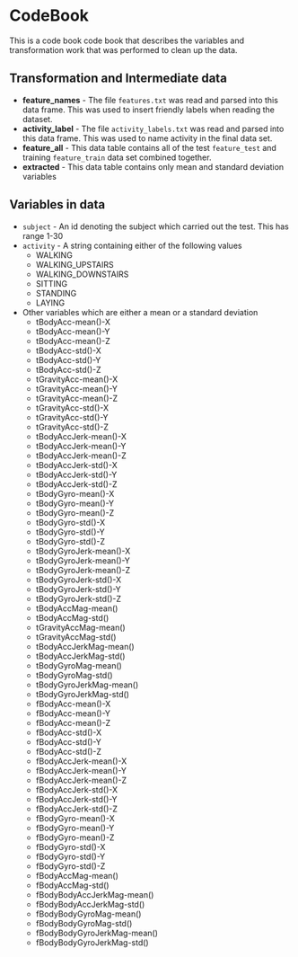 # CodeBook

This is a code book code book that describes the variables and transformation work that was performed to clean up the data.

## Transformation and Intermediate data
- **feature_names** - The file `features.txt` was read and parsed into this data frame. This was used to insert friendly labels when reading the dataset.
- **activity_label** - The file `activity_labels.txt` was read and parsed into this data frame. This was used to name activity in the final data set.
- **feature_all** - This data table contains all of the test `feature_test` and training `feature_train` data set combined together.
- **extracted** - This data table contains only mean and standard deviation variables


## Variables in data
- `subject` - An id denoting the subject which carried out the test. This has range 1-30
- `activity` - A string containing either of the following values
  - WALKING
  - WALKING_UPSTAIRS
  - WALKING_DOWNSTAIRS
  - SITTING
  - STANDING
  - LAYING 
- Other variables which are either a mean or a standard deviation
	- tBodyAcc-mean()-X
	- tBodyAcc-mean()-Y
	- tBodyAcc-mean()-Z
	- tBodyAcc-std()-X        
	- tBodyAcc-std()-Y
	- tBodyAcc-std()-Z
	- tGravityAcc-mean()-X
	- tGravityAcc-mean()-Y
	- tGravityAcc-mean()-Z
	- tGravityAcc-std()-X
	- tGravityAcc-std()-Y
	- tGravityAcc-std()-Z
	- tBodyAccJerk-mean()-X
	- tBodyAccJerk-mean()-Y
	- tBodyAccJerk-mean()-Z
	- tBodyAccJerk-std()-X       
	- tBodyAccJerk-std()-Y
	- tBodyAccJerk-std()-Z
	- tBodyGyro-mean()-X
	- tBodyGyro-mean()-Y        
	- tBodyGyro-mean()-Z
	- tBodyGyro-std()-X
	- tBodyGyro-std()-Y
	- tBodyGyro-std()-Z
	- tBodyGyroJerk-mean()-X
	- tBodyGyroJerk-mean()-Y
	- tBodyGyroJerk-mean()-Z
	- tBodyGyroJerk-std()-X
	- tBodyGyroJerk-std()-Y
	- tBodyGyroJerk-std()-Z
	- tBodyAccMag-mean()
	- tBodyAccMag-std()
	- tGravityAccMag-mean()
	- tGravityAccMag-std()
	- tBodyAccJerkMag-mean()
	- tBodyAccJerkMag-std()     
	- tBodyGyroMag-mean()
	- tBodyGyroMag-std()
	- tBodyGyroJerkMag-mean()
	- tBodyGyroJerkMag-std()
	- fBodyAcc-mean()-X
	- fBodyAcc-mean()-Y
	- fBodyAcc-mean()-Z
	- fBodyAcc-std()-X      
	- fBodyAcc-std()-Y
	- fBodyAcc-std()-Z
	- fBodyAccJerk-mean()-X
	- fBodyAccJerk-mean()-Y
	- fBodyAccJerk-mean()-Z
	- fBodyAccJerk-std()-X
	- fBodyAccJerk-std()-Y
	- fBodyAccJerk-std()-Z
	- fBodyGyro-mean()-X
	- fBodyGyro-mean()-Y
	- fBodyGyro-mean()-Z
	- fBodyGyro-std()-X
	- fBodyGyro-std()-Y
	- fBodyGyro-std()-Z
	- fBodyAccMag-mean()
	- fBodyAccMag-std()
	- fBodyBodyAccJerkMag-mean()
	- fBodyBodyAccJerkMag-std()
	- fBodyBodyGyroMag-mean()
	- fBodyBodyGyroMag-std()
	- fBodyBodyGyroJerkMag-mean()
	- fBodyBodyGyroJerkMag-std()
  
  
